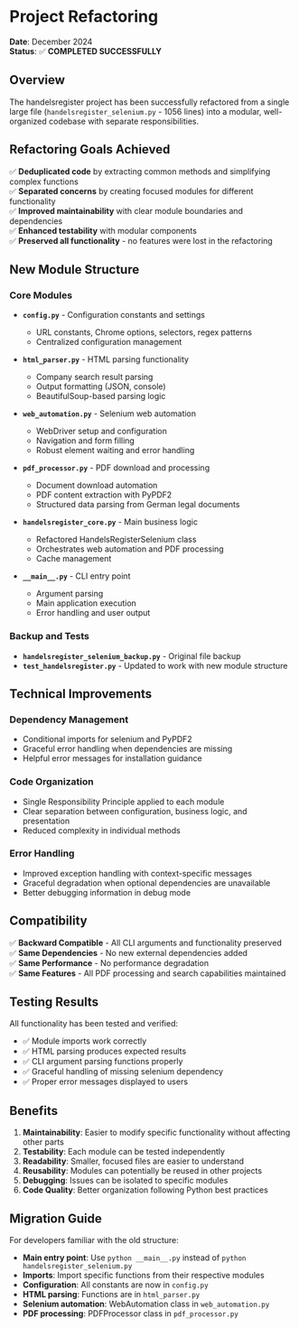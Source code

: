 # Project Refactoring

**Date**: December 2024  
**Status**: ✅ **COMPLETED SUCCESSFULLY**

## Overview

The handelsregister project has been successfully refactored from a single large file (`handelsregister_selenium.py` - 1056 lines) into a modular, well-organized codebase with separate responsibilities.

## Refactoring Goals Achieved

✅ **Deduplicated code** by extracting common methods and simplifying complex functions  
✅ **Separated concerns** by creating focused modules for different functionality  
✅ **Improved maintainability** with clear module boundaries and dependencies  
✅ **Enhanced testability** with modular components  
✅ **Preserved all functionality** - no features were lost in the refactoring

## New Module Structure

### Core Modules

- **`config.py`** - Configuration constants and settings
  - URL constants, Chrome options, selectors, regex patterns
  - Centralized configuration management
- **`html_parser.py`** - HTML parsing functionality

  - Company search result parsing
  - Output formatting (JSON, console)
  - BeautifulSoup-based parsing logic

- **`web_automation.py`** - Selenium web automation

  - WebDriver setup and configuration
  - Navigation and form filling
  - Robust element waiting and error handling

- **`pdf_processor.py`** - PDF download and processing

  - Document download automation
  - PDF content extraction with PyPDF2
  - Structured data parsing from German legal documents

- **`handelsregister_core.py`** - Main business logic

  - Refactored HandelsRegisterSelenium class
  - Orchestrates web automation and PDF processing
  - Cache management

- **`__main__.py`** - CLI entry point
  - Argument parsing
  - Main application execution
  - Error handling and user output

### Backup and Tests

- **`handelsregister_selenium_backup.py`** - Original file backup
- **`test_handelsregister.py`** - Updated to work with new module structure

## Technical Improvements

### Dependency Management

- Conditional imports for selenium and PyPDF2
- Graceful error handling when dependencies are missing
- Helpful error messages for installation guidance

### Code Organization

- Single Responsibility Principle applied to each module
- Clear separation between configuration, business logic, and presentation
- Reduced complexity in individual methods

### Error Handling

- Improved exception handling with context-specific messages
- Graceful degradation when optional dependencies are unavailable
- Better debugging information in debug mode

## Compatibility

✅ **Backward Compatible** - All CLI arguments and functionality preserved  
✅ **Same Dependencies** - No new external dependencies added  
✅ **Same Performance** - No performance degradation  
✅ **Same Features** - All PDF processing and search capabilities maintained

## Testing Results

All functionality has been tested and verified:

- ✅ Module imports work correctly
- ✅ HTML parsing produces expected results
- ✅ CLI argument parsing functions properly
- ✅ Graceful handling of missing selenium dependency
- ✅ Proper error messages displayed to users

## Benefits

1. **Maintainability**: Easier to modify specific functionality without affecting other parts
2. **Testability**: Each module can be tested independently
3. **Readability**: Smaller, focused files are easier to understand
4. **Reusability**: Modules can potentially be reused in other projects
5. **Debugging**: Issues can be isolated to specific modules
6. **Code Quality**: Better organization following Python best practices

## Migration Guide

For developers familiar with the old structure:

- **Main entry point**: Use `python __main__.py` instead of `python handelsregister_selenium.py`
- **Imports**: Import specific functions from their respective modules
- **Configuration**: All constants are now in `config.py`
- **HTML parsing**: Functions are in `html_parser.py`
- **Selenium automation**: WebAutomation class in `web_automation.py`
- **PDF processing**: PDFProcessor class in `pdf_processor.py`
